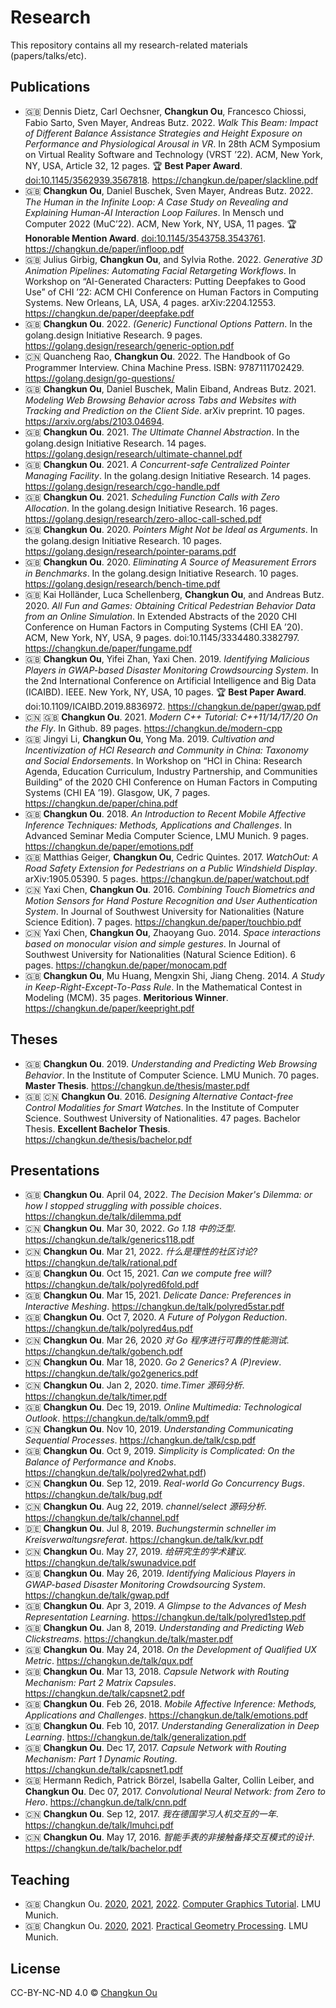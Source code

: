 # Research

This repository contains all my research-related materials (papers/talks/etc).

## Publications

- 🇬🇧 Dennis Dietz, Carl Oechsner, **Changkun Ou**, Francesco Chiossi, Fabio Sarto, Sven Mayer, Andreas Butz. 2022. _Walk This Beam: Impact of Different Balance Assistance Strategies and Height Exposure on Performance and Physiological Arousal in VR_. In 28th ACM Symposium on Virtual Reality Software and Technology (VRST ’22). ACM, New York, NY, USA, Article 32, 12 pages. 🏆 **Best Paper Award**. [doi:10.1145/3562939.3567818](https://doi.org/10.1145/3562939.3567818). https://changkun.de/paper/slackline.pdf
- 🇬🇧 **Changkun Ou**, Daniel Buschek, Sven Mayer, Andreas Butz. 2022. _The Human in the Infinite Loop: A Case Study on Revealing and Explaining Human-AI Interaction Loop Failures_. In Mensch und Computer 2022 (MuC’22). ACM, New York, NY, USA, 11 pages. 🏆 **Honorable Mention Award**. [doi:10.1145/3543758.3543761](https://doi.org/10.1145/3543758.3543761). https://changkun.de/paper/infloop.pdf
- 🇬🇧 Julius Girbig, **Changkun Ou**, and Sylvia Rothe. 2022. _Generative 3D Animation Pipelines: Automating Facial Retargeting Workflows_. In Workshop on “AI-Generated Characters: Putting Deepfakes to Good Use” of CHI ’22: ACM CHI Conference on Human Factors in Computing Systems. New Orleans, LA, USA, 4 pages. arXiv:2204.12553. https://changkun.de/paper/deepfake.pdf
- 🇬🇧 **Changkun Ou**. 2022. _(Generic) Functional Options Pattern_. In the golang.design Initiative Research. 9 pages. https://golang.design/research/generic-option.pdf
- 🇨🇳 Quancheng Rao, **Changkun Ou**. 2022. The Handbook of Go Programmer Interview. China Machine Press. ISBN: 9787111702429. https://golang.design/go-questions/
- 🇬🇧 **Changkun Ou**, Daniel Buschek, Malin Eiband, Andreas Butz. 2021. _Modeling Web Browsing Behavior across Tabs and Websites with Tracking and Prediction on the Client Side_. arXiv preprint. 10 pages. https://arxiv.org/abs/2103.04694.
- 🇬🇧 **Changkun Ou**. 2021. _The Ultimate Channel Abstraction_. In the golang.design Initiative Research. 14 pages. https://golang.design/research/ultimate-channel.pdf
- 🇬🇧 **Changkun Ou**. 2021. _A Concurrent-safe Centralized Pointer Managing Facility_. In the golang.design Initiative Research. 14 pages. https://golang.design/research/cgo-handle.pdf
- 🇬🇧 **Changkun Ou**. 2021. _Scheduling Function Calls with Zero Allocation_. In the golang.design Initiative Research. 16 pages. https://golang.design/research/zero-alloc-call-sched.pdf
- 🇬🇧 **Changkun Ou**. 2020. _Pointers Might Not be Ideal as Arguments_. In the golang.design Initiative Research. 10 pages. https://golang.design/research/pointer-params.pdf
- 🇬🇧 **Changkun Ou**. 2020. _Eliminating A Source of Measurement Errors in Benchmarks_. In the golang.design Initiative Research. 10 pages. https://golang.design/research/bench-time.pdf
- 🇬🇧 Kai Holländer, Luca Schellenberg, **Changkun Ou**, and Andreas Butz. 2020. _All Fun and Games: Obtaining Critical Pedestrian Behavior Data from an Online Simulation_. In Extended Abstracts of the 2020 CHI Conference on Human Factors in Computing Systems (CHI EA ’20). ACM, New York, NY, USA, 9 pages. doi:10.1145/3334480.3382797. https://changkun.de/paper/fungame.pdf
- 🇬🇧 **Changkun Ou**, Yifei Zhan, Yaxi Chen. 2019. _Identifying Malicious Players in GWAP-based Disaster Monitoring Crowdsourcing System_. In the 2nd International Conference on Artificial Intelligence and Big Data (ICAIBD). IEEE. New York, NY, USA, 10 pages. 🏆 **Best Paper Award**. doi:10.1109/ICAIBD.2019.8836972. https://changkun.de/paper/gwap.pdf
- 🇨🇳 🇬🇧 **Changkun Ou**. 2021. _Modern C++ Tutorial: C++11/14/17/20 On the Fly_. In Github. 89 pages. https://changkun.de/modern-cpp
- 🇬🇧 Jingyi Li, **Changkun Ou**, Yong Ma. 2019. _Cultivation and Incentivization of HCI Research and Community in China: Taxonomy and Social Endorsements_. In Workshop on “HCI in China: Research Agenda, Education Curriculum, Industry Partnership, and Communities Building” of the 2020 CHI Conference on Human Factors in Computing Systems (CHI EA ’19). Glasgow, UK, 7 pages. https://changkun.de/paper/china.pdf
- 🇬🇧 **Changkun Ou**. 2018. _An Introduction to Recent Mobile Affective Inference Techniques: Methods, Applications and Challenges_. In Advanced Seminar Media Computer Science, LMU Munich. 9 pages. https://changkun.de/paper/emotions.pdf
- 🇬🇧 Matthias Geiger, **Changkun Ou**, Cedric Quintes. 2017. _WatchOut: A Road Safety Extension for Pedestrians on a Public Windshield Display_. arXiv:1905.05390. 5 pages. https://changkun.de/paper/watchout.pdf
- 🇨🇳 Yaxi Chen, **Changkun Ou**. 2016. _Combining Touch Biometrics and Motion Sensors for Hand Posture Recognition and User Authentication System_. In Journal of Southwest University for Nationalities (Nature Science Edition). 7 pages. https://changkun.de/paper/touchbio.pdf
- 🇨🇳 Yaxi Chen, **Changkun Ou**, Zhaoyang Guo. 2014. _Space interactions based on monocular vision and simple gestures_. In Journal of Southwest University for Nationalities (Natural Science Edition). 6 pages. https://changkun.de/paper/monocam.pdf
- 🇬🇧 **Changkun Ou**, Mu Huang, Mengxin Shi, Jiang Cheng. 2014. _A Study in Keep-Right-Except-To-Pass Rule_. In the Mathematical Contest in Modeling (MCM). 35 pages. **Meritorious Winner**. https://changkun.de/paper/keepright.pdf

## Theses

- 🇬🇧 **Changkun Ou**. 2019. _Understanding and Predicting Web Browsing Behavior_. In the Institute of Computer Science. LMU Munich. 70 pages. **Master Thesis**. https://changkun.de/thesis/master.pdf
- 🇬🇧 🇨🇳 **Changkun Ou**. 2016. _Designing Alternative Contact-free Control Modalities for Smart Watches_. In the Institute of Computer Science. Southwest University of Nationalities. 47 pages. Bachelor Thesis. **Excellent Bachelor Thesis**. https://changkun.de/thesis/bachelor.pdf

## Presentations

- 🇬🇧 **Changkun Ou**. April 04, 2022. _The Decision Maker's Dilemma: or how I stopped struggling with possible choices_. https://changkun.de/talk/dilemma.pdf
- 🇨🇳 **Changkun Ou**. Mar 30, 2022. _Go 1.18 中的泛型_. https://changkun.de/talk/generics118.pdf
- 🇨🇳 **Changkun Ou**. Mar 21, 2022. _什么是理性的社区讨论?_ https://changkun.de/talk/rational.pdf
- 🇬🇧 **Changkun Ou**. Oct 15, 2021. _Can we compute free will?_ https://changkun.de/talk/polyred6fold.pdf
- 🇬🇧 **Changkun Ou**. Mar 15, 2021. _Delicate Dance: Preferences in Interactive Meshing_. https://changkun.de/talk/polyred5star.pdf
- 🇬🇧 **Changkun Ou**. Oct 7, 2020. _A Future of Polygon Reduction_. https://changkun.de/talk/polyred4us.pdf
- 🇨🇳 **Changkun Ou**. Mar 26, 2020 _对 Go 程序进行可靠的性能测试_. https://changkun.de/talk/gobench.pdf
- 🇨🇳 **Changkun Ou**. Mar 18, 2020. _Go 2 Generics? A (P)review_. https://changkun.de/talk/go2generics.pdf
- 🇨🇳 **Changkun Ou**. Jan 2, 2020. _time.Timer 源码分析_. https://changkun.de/talk/timer.pdf
- 🇬🇧 **Changkun Ou**. Dec 19, 2019. _Online Multimedia: Technological Outlook_. https://changkun.de/talk/omm9.pdf
- 🇨🇳 **Changkun Ou**. Nov 10, 2019. _Understanding Communicating Sequential Processes_. https://changkun.de/talk/csp.pdf
- 🇬🇧 **Changkun Ou**. Oct 9, 2019. _Simplicity is Complicated: On the Balance of Performance and Knobs_. https://changkun.de/talk/polyred2what.pdf)
- 🇨🇳 **Changkun Ou**. Sep 12, 2019. _Real-world Go Concurrency Bugs_. https://changkun.de/talk/bug.pdf
- 🇨🇳 **Changkun Ou**. Aug 22, 2019. _channel/select 源码分析_. https://changkun.de/talk/channel.pdf
- 🇩🇪 **Changkun Ou**. Jul 8, 2019. _Buchungstermin schneller im Kreisverwaltungsreferat_. https://changkun.de/talk/kvr.pdf
- 🇨🇳 **Changkun O**u. May 27, 2019. _给研究生的学术建议_. https://changkun.de/talk/swunadvice.pdf
- 🇬🇧 **Changkun Ou**. May 26, 2019. _Identifying Malicious Players in GWAP-based Disaster Monitoring Crowdsourcing System_. https://changkun.de/talk/gwap.pdf
- 🇬🇧 **Changkun Ou**. Apr 3, 2019. _A Glimpse to the Advances of Mesh Representation Learning_. https://changkun.de/talk/polyred1step.pdf
- 🇬🇧 **Changkun Ou**. Jan 8, 2019. _Understanding and Predicting Web Clickstreams_. https://changkun.de/talk/master.pdf
- 🇬🇧 **Changkun Ou**. May 24, 2018. _On the Development of Qualified UX Metric_. https://changkun.de/talk/qux.pdf
- 🇬🇧 **Changkun Ou**. Mar 13, 2018. _Capsule Network with Routing Mechanism: Part 2 Matrix Capsules_. https://changkun.de/talk/capsnet2.pdf
- 🇬🇧 **Changkun Ou**. Feb 26, 2018. _Mobile Affective Inference: Methods, Applications and Challenges_. https://changkun.de/talk/emotions.pdf
- 🇬🇧 **Changkun Ou**. Feb 10, 2017. _Understanding Generalization in Deep Learning_. https://changkun.de/talk/generalization.pdf
- 🇬🇧 **Changkun Ou**. Dec 17, 2017. _Capsule Network with Routing Mechanism: Part 1 Dynamic Routing_. https://changkun.de/talk/capsnet1.pdf
- 🇬🇧 Hermann Redich, Patrick Börzel, Isabella Galter, Collin Leiber, and **Changkun Ou**. Dec 07, 2017. _Convolutional Neural Network: from Zero to Hero_. https://changkun.de/talk/cnn.pdf
- 🇨🇳 **Changkun Ou**. Sep 12, 2017. _我在德国学习人机交互的一年_. https://changkun.de/talk/lmuhci.pdf
- 🇨🇳 **Changkun Ou**. May 17, 2016. _智能手表的非接触备择交互模式的设计_. https://changkun.de/talk/bachelor.pdf

## Teaching

- 🇬🇧 Changkun Ou. [2020](https://changkun.de/teach/cg1/2020), [2021](https://changkun.de/teach/cg1/2021), [2022](https://changkun.de/teach/cg1/2022/). [Computer Graphics Tutorial](http://mimuc.de/cg1). LMU Munich.
- 🇬🇧 Changkun Ou. [2020](https://changkun.de/teach/gp/2020), [2021](https://changkun.de/teach/gp/2020). [Practical Geometry Processing](https://mimuc.de/gp). LMU Munich.

## License

CC-BY-NC-ND 4.0 &copy; [Changkun Ou](https://changkun.de)
